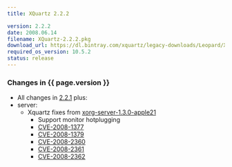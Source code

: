 ```yaml
---
title: XQuartz 2.2.2

version: 2.2.2
date: 2008.06.14
filename: XQuartz-2.2.2.pkg
download_url: https://dl.bintray.com/xquartz/legacy-downloads/Leopard/X11-2.2.2.pkg
required_os_version: 10.5.2
status: release
---
```


### Changes in {{ page.version }} ###
  * All changes in [2.2.1](XQuartz-2.2.1.html) plus:
  * server:
    * Xquartz fixes from [xorg-server-1.3.0-apple21](https://github.com/XQuartz/xorg-server/commits/b3373877b7c9fa35d02c052e6e753529943e4095)
      * Support monitor hotplugging
      * [CVE-2008-1377](http://cve.mitre.org/cgi-bin/cvename.cgi?name=CVE-2008-1377)
      * [CVE-2008-1379](http://cve.mitre.org/cgi-bin/cvename.cgi?name=CVE-2008-1379)
      * [CVE-2008-2360](http://cve.mitre.org/cgi-bin/cvename.cgi?name=CVE-2008-2360)
      * [CVE-2008-2361](http://cve.mitre.org/cgi-bin/cvename.cgi?name=CVE-2008-2361)
      * [CVE-2008-2362](http://cve.mitre.org/cgi-bin/cvename.cgi?name=CVE-2008-2362)
